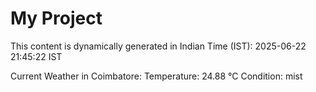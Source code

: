 # My Project

This content is dynamically generated in Indian Time (IST): 2025-06-22 21:45:22 IST


Current Weather in Coimbatore:
Temperature: 24.88 °C
Condition: mist
